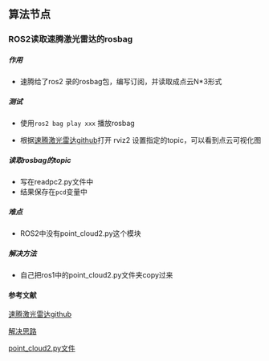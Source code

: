 ## 算法节点

### ROS2读取速腾激光雷达的rosbag

##### 作用

- 速腾给了ros2 录的rosbag包，编写订阅，并读取成点云N*3形式

##### 测试

* 使用`ros2 bag play xxx` 播放rosbag

* 根据[速腾激光雷达github](https://github.com/RoboSense-LiDAR/rslidar_sdk)打开 rviz2 设置指定的topic，可以看到点云可视化图

##### 读取rosbag的topic

* 写在readpc2.py文件中
* 结果保存在`pcd`变量中

##### 难点

- ROS2中没有point_cloud2.py这个模块

##### 解决方法

* 自己把ros1中的point_cloud2.py文件夹copy过来



#### 参考文献

[速腾激光雷达github](https://github.com/RoboSense-LiDAR/rslidar_sdk)

[解决思路](https://answers.ros.org/question/357944/why-is-point_cloud2py-missing-from-sensor_msgs-in-ros2/)

[point_cloud2.py文件](https://github.com/ros/common_msgs/blob/noetic-devel/sensor_msgs/src/sensor_msgs/point_cloud2.py)

